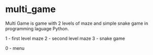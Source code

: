 # multi_game
Multi Game is game with 2 levels of maze and simple snake game in programming laguage Python.

1 - first level maze
2 - second level maze
3 - snake game

0 - menu
